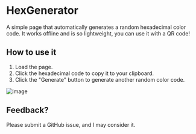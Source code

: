 # HexGenerator

A simple page that automatically generates a random hexadecimal color code. It works offline and is so lightweight, you can use it with a QR code!

## How to use it
1. Load the page.
2. Click the hexadecimal code to copy it to your clipboard.
3. Click the "Generate" button to generate another random color code.

![image](https://github.com/user-attachments/assets/68569d0e-d111-44e2-81b6-83e560d2c8d7)

## Feedback?
Please submit a GitHub issue, and I may consider it.
